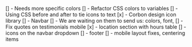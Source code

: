 [] - Needs more specific colors
[] - Refactor CSS colors to variables
[] - Using CSS before and after to tie icons to text
[x] - Corbon design icon library
[] - Navbar
[] - We are waiting on them to send us: colors, font,
[] - Fix quotes on testimonials mobile
[x] - location section with hours table
[] - icons on the navbar dropdown
[] - footer
[] - mobile layout fixes, centering items
